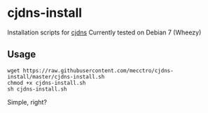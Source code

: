 # cjdns-install
Installation scripts for [cjdns](https://github.com/cjdelisle/cjdns)
Currently tested on Debian 7 (Wheezy)

Usage
-----
    wget https://raw.githubusercontent.com/mecctro/cjdns-install/master/cjdns-install.sh
    chmod +x cjdns-install.sh
    sh cjdns-install.sh

Simple, right?

